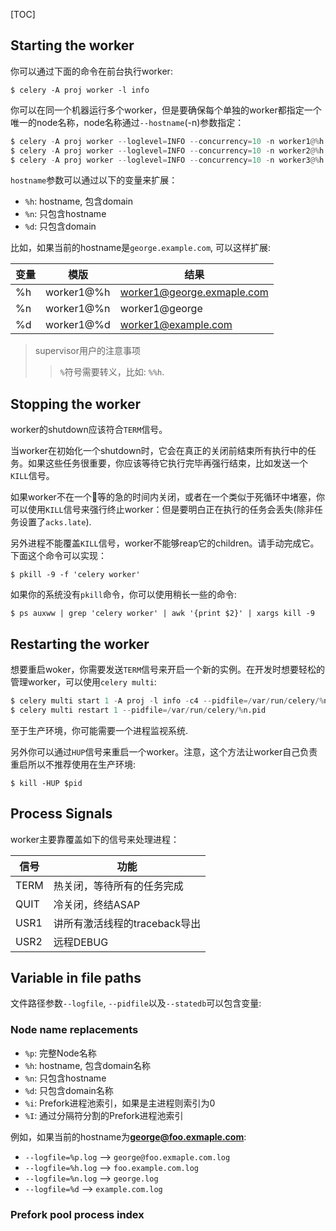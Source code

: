 [TOC]

## Starting the worker

你可以通过下面的命令在前台执行worker:

`$ celery -A proj worker -l info`

你可以在同一个机器运行多个worker，但是要确保每个单独的worker都指定一个唯一的node名称，node名称通过`--hostname`(-n)参数指定：

```python
$ celery -A proj worker --loglevel=INFO --concurrency=10 -n worker1@%h
$ celery -A proj worker --loglevel=INFO --concurrency=10 -n worker2@%h
$ celery -A proj worker --loglevel=INFO --concurrency=10 -n worker3@%h
```

`hostname`参数可以通过以下的变量来扩展：

- `%h`: hostname, 包含domain
- `%n`: 只包含hostname
- `%d`: 只包含domain

比如，如果当前的hostname是`george.example.com`, 可以这样扩展:

变量 | 模版 | 结果
-- | -- | --
%h | worker1@%h | worker1@george.exmaple.com
%n | worker1@%n | worker1@george
%d | worker1@%d | worker1@example.com

> supervisor用户的注意事项
>
>> `%`符号需要转义，比如: `%%h`.

## Stopping the worker

worker的shutdown应该符合`TERM`信号。

当worker在初始化一个shutdown时，它会在真正的关闭前结束所有执行中的任务。如果这些任务很重要，你应该等待它执行完毕再强行结束，比如发送一个`KILL`信号。

如果worker不在一个等的急的时间内关闭，或者在一个类似于死循环中堵塞，你可以使用`KILL`信号来强行终止worker：但是要明白正在执行的任务会丢失(除非任务设置了`acks.late`).

另外进程不能覆盖`KILL`信号，worker不能够reap它的children。请手动完成它。下面这个命令可以实现：

`$ pkill -9 -f 'celery worker'`

如果你的系统没有`pkill`命令，你可以使用稍长一些的命令:

`$ ps auxww | grep 'celery worker' | awk '{print $2}' | xargs kill -9`

## Restarting the worker

想要重启woker，你需要发送`TERM`信号来开启一个新的实例。在开发时想要轻松的管理worker，可以使用`celery multi`:

```python
$ celery multi start 1 -A proj -l info -c4 --pidfile=/var/run/celery/%n.pid
$ celery multi restart 1 --pidfile=/var/run/celery/%n.pid
```

至于生产环境，你可能需要一个进程监视系统.

另外你可以通过`HUP`信号来重启一个worker。注意，这个方法让worker自己负责重启所以不推荐使用在生产环境:

`$ kill -HUP $pid`

## Process Signals

worker主要靠覆盖如下的信号来处理进程：

信号 | 功能
-- | -- 
TERM | 热关闭，等待所有的任务完成
QUIT | 冷关闭，终结ASAP
USR1 | 讲所有激活线程的traceback导出
USR2 | 远程DEBUG


## Variable in file paths

文件路径参数`--logfile`, `--pidfile`以及`--statedb`可以包含变量:

### Node name replacements

- `%p`: 完整Node名称
- `%h`: hostname, 包含domain名称
- `%n`: 只包含hostname
- `%d`: 只包含domain名称
- `%i`: Prefork进程池索引，如果是主进程则索引为0
- `%I`: 通过分隔符分割的Prefork进程池索引

例如，如果当前的hostname为**george@foo.exmaple.com**:

- `--logfile=%p.log` --> `george@foo.exmaple.com.log`
- `--logfile=%h.log` --> `foo.example.com.log`
- `--logfile=%n.log` --> `george.log`
- `--logfile=%d` --> `example.com.log`

### Prefork pool process index


